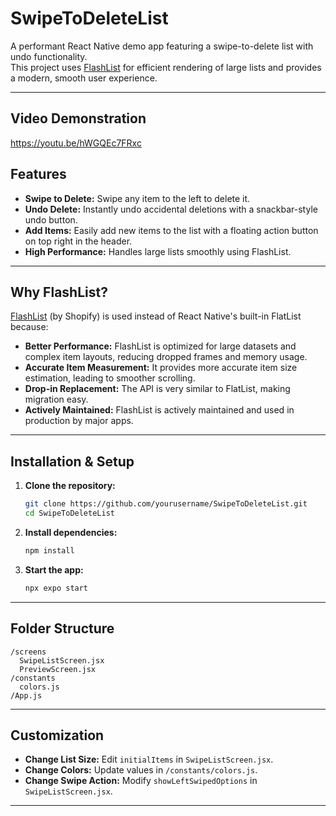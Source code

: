# SwipeToDeleteList

A performant React Native demo app featuring a swipe-to-delete list with undo functionality.  
This project uses [FlashList](https://shopify.github.io/flash-list/) for efficient rendering of large lists and provides a modern, smooth user experience.

---

## Video Demonstration

https://youtu.be/hWGQEc7FRxc

## Features

- **Swipe to Delete:** Swipe any item to the left to delete it.
- **Undo Delete:** Instantly undo accidental deletions with a snackbar-style undo button.
- **Add Items:** Easily add new items to the list with a floating action button on top right in the header.
- **High Performance:** Handles large lists smoothly using FlashList.

---

## Why FlashList?

[FlashList](https://shopify.github.io/flash-list/) (by Shopify) is used instead of React Native's built-in FlatList because:

- **Better Performance:** FlashList is optimized for large datasets and complex item layouts, reducing dropped frames and memory usage.
- **Accurate Item Measurement:** It provides more accurate item size estimation, leading to smoother scrolling.
- **Drop-in Replacement:** The API is very similar to FlatList, making migration easy.
- **Actively Maintained:** FlashList is actively maintained and used in production by major apps.

---

## Installation & Setup

1. **Clone the repository:**

   ```sh
   git clone https://github.com/yourusername/SwipeToDeleteList.git
   cd SwipeToDeleteList
   ```

2. **Install dependencies:**

   ```sh
   npm install
   ```

3. **Start the app:**
   ```sh
   npx expo start
   ```

---

## Folder Structure

```
/screens
  SwipeListScreen.jsx
  PreviewScreen.jsx
/constants
  colors.js
/App.js
```

---

## Customization

- **Change List Size:** Edit `initialItems` in `SwipeListScreen.jsx`.
- **Change Colors:** Update values in `/constants/colors.js`.
- **Change Swipe Action:** Modify `showLeftSwipedOptions` in `SwipeListScreen.jsx`.

---
